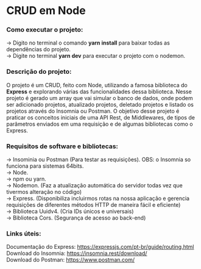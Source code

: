 # CRUD em Node 

### Como executar o projeto:
->  Digito no terminal o comando **yarn install** para baixar todas as dependências do projeto.  
->  Digite no terminal **yarn dev** para executar o projeto com o nodemon.

### Descrição do projeto: 
O projeto é um CRUD, feito com Node, utilizando a famosa biblioteca do **Express** e explorando várias das funcionalidades dessa biblioteca. Nesse projeto é gerado um array que vai simular o banco de dados, onde podem ser adicionado projetos, atualizado projetos, deletado projetos e listado os projetos através do Insomnia ou Postman. O objetivo desse projeto é praticar os conceitos iniciais de uma API Rest, de Middlewares, de tipos de parâmetros enviados em uma requisição e de algumas bibliotecas como o Express.  

### Requisitos de software e bibliotecas:
-> Insominia ou Postman (Para testar as requisições). OBS: o Insomnia so funciona para sistemas 64bits.  
-> Node.  
-> npm ou yarn.  
-> Nodemon. (Faz a atualização automática do servidor todas vez que tivermos alteração no código)  
-> Express. (Disponibiliza incluirmos rotas na nossa aplicação e gerencia requisições de diferentes métodos HTTP de maneira fácil e eficiente)   
-> Biblioteca Uuidv4. (Cria IDs únicos e universais)  
-> Biblioteca Cors. (Segurança de acesso ao back-end)  

### Links úteis:
Documentação do Express: https://expressjs.com/pt-br/guide/routing.html  
Download do Insomnia: https://insomnia.rest/download/  
Download do Postman: https://www.postman.com/  
